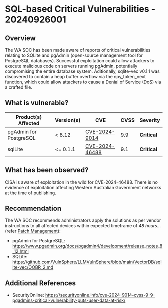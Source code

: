 # SQL-based Critical Vulnerabilities - 20240926001

## Overview

The WA SOC has been made aware of reports of critical vulnerabilities relating to SQLite and pgAdmin (open-source management tool for PostgreSQL databases). Successful exploitation could allow attackers to execute malicious code on servers running pgAdmin, potentially compromising the entire database system. Aditionally, sqlite-vec v0.1.1 was discovered to contain a heap buffer overflow via the npy_token_next function, which could allow attackers to cause a Denial of Service (DoS) via a crafted file.

## What is vulnerable?

| Product(s) Affected | Version(s) | CVE                                                                     | CVSS      | Severity     |
| ------------------- | ---------- | ----------------------------------------------------------------------- | --------- | ------------ |
| pgAdmin for PostgreSQL | < 8.12    | [CVE-2024-9014](https://nvd.nist.gov/vuln/detail/CVE-2024-9014)         | 9.9       | **Critical** |
| sqlLite             | <= 0.1.1     | [CVE-2024-46488](https://nvd.nist.gov/vuln/detail/CVE-2024-46488) | 9.1 | **Critical** |

## What has been observed?

CISA is aware of exploitation in the wild for CVE-2024-46488. There is no evidence of exploitation affecting Western Australian Government networks at the time of publishing.

## Recommendation

The WA SOC recommends administrators apply the solutions as per vendor instructions to all affected devices within expected timeframe of *48 hours...* (refer [Patch Management](../guidelines/patch-management.md)):

- pgAdmin for PostgreSQL: <https://www.pgadmin.org/docs/pgadmin4/development/release_notes_8_12.html>
- SQLite: <https://github.com/VulnSphere/LLMVulnSphere/blob/main/VectorDB/sqlite-vec/OOBR_2.md>

## Additional References

- SecurityOnline: <https://securityonline.info/cve-2024-9014-cvss-9-9-pgadmins-critical-vulnerability-puts-user-data-at-risk/>
